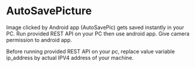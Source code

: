 # AutoSavePicture
Image clicked by Android app (AutoSavePic) gets saved instantly in your PC.
Run provided REST API on your PC then use android app.
Give camera permission to android app.

Before running provided REST API on your pc, replace value variable ip_address by actual IPV4 address of your machine.


